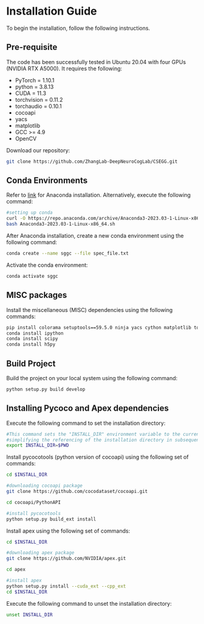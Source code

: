 # Installation Guide

To begin the installation, follow the following instructions.

## Pre-requisite

The code has been successfully tested in Ubuntu 20.04 with four GPUs (NVIDIA RTX A5000). It requires the following:
- PyTorch = 1.10.1 
- python = 3.8.13
- CUDA = 11.3
- torchvision = 0.11.2
- torchaudio = 0.10.1
- cocoapi
- yacs
- matplotlib
- GCC >= 4.9
- OpenCV

Download our repository:

```bash
git clone https://github.com/ZhangLab-DeepNeuroCogLab/CSEGG.git
```

## Conda Environments

Refer to [link](https://docs.anaconda.com/free/anaconda/install/index.html) for Anaconda installation. Alternatively, execute the following command:

```bash 
#setting up conda
curl -O https://repo.anaconda.com/archive/Anaconda3-2023.03-1-Linux-x86_64.sh
bash Anaconda3-2023.03-1-Linux-x86_64.sh
```
After Anaconda installation, create a new conda environment using the following command:
```bash 
conda create --name sggc --file spec_file.txt
```
Activate the conda environment:
```bash
conda activate sggc
```
## MISC packages
Install the miscellaneous (MISC) dependencies using the following commands:
```bash
pip install colorama setuptools==59.5.0 ninja yacs cython matplotlib tqdm opencv-python overrides
conda install ipython
conda install scipy
conda install h5py
```

## Build Project
Build the project on your local system using the following command: 
```bash
python setup.py build develop
```


## Installing Pycoco and Apex dependencies 

Execute the following command to set the installation directory:

```bash
#This command sets the "INSTALL_DIR" environment variable to the current working directory, 
#simplifying the referencing of the installation directory in subsequent steps.
export INSTALL_DIR=$PWD
```

Install pycocotools (python version of cocoapi) using the following set of commands:
```bash
cd $INSTALL_DIR

#downloading cocoapi package
git clone https://github.com/cocodataset/cocoapi.git

cd cocoapi/PythonAPI

#install pycocotools
python setup.py build_ext install
```

Install apex using the following set of commands:
```bash
cd $INSTALL_DIR

#downloading apex package
git clone https://github.com/NVIDIA/apex.git

cd apex

#install apex
python setup.py install --cuda_ext --cpp_ext
cd $INSTALL_DIR
```

Execute the following command to unset the installation directory:
```bash
unset INSTALL_DIR
```



